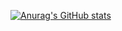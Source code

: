 [![Anurag's GitHub stats](https://github-readme-stats.vercel.app/api?username=pursue503&theme=tokyonight)](https://github.com/anuraghazra/github-readme-stats)
